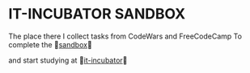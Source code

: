 # IT-INCUBATOR SANDBOX

The place there I collect tasks from CodeWars and FreeCodeCamp
To complete the :baby_chick:[sandbox](https://sandbox.it-incubator.ru/):baby_chick:

and start studying at :baby_chick:[it-incubator](https://sandbox.it-incubator.ru/):baby_chick:


